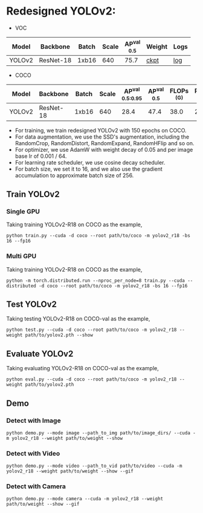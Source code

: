 # Redesigned YOLOv2:

- VOC

| Model  |  Backbone  | Batch | Scale | AP<sup>val<br>0.5 | Weight |  Logs  |
|--------|------------|-------|-------|-------------------|--------|--------|
| YOLOv2 | ResNet-18  | 1xb16 |  640  |       75.7        | [ckpt](https://github.com/yjh0410/YOLO-Tutorial-v2/releases/download/yolo_tutorial_ckpt/yolov2_r18_voc.pth) | [log](https://github.com/yjh0410/YOLO-Tutorial-v2/releases/download/yolo_tutorial_ckpt/YOLOv2-R18-VOC.txt) |

- COCO

| Model  |  Backbone  | Batch | Scale | AP<sup>val<br>0.5:0.95 | AP<sup>val<br>0.5 | FLOPs<br><sup>(G) | Params<br><sup>(M) | Weight | Logs |
|--------|------------|-------|-------|------------------------|-------------------|-------------------|--------------------|--------|------|
| YOLOv2 | ResNet-18  | 1xb16 |  640  |         28.4           |       47.4        |   38.0            |   21.5             | [ckpt](https://github.com/yjh0410/YOLO-Tutorial-v2/releases/download/yolo_tutorial_ckpt/yolov2_r18_coco.pth) | [log](https://github.com/yjh0410/YOLO-Tutorial-v2/releases/download/yolo_tutorial_ckpt/YOLOv2-R18-COCO.txt) |

- For training, we train redesigned YOLOv2 with 150 epochs on COCO.
- For data augmentation, we use the SSD's augmentation, including the RandomCrop, RandomDistort, RandomExpand, RandomHFlip and so on.
- For optimizer, we use AdamW with weight decay of 0.05 and per image base lr of 0.001 / 64.
- For learning rate scheduler, we use cosine decay scheduler.
- For batch size, we set it to 16, and we also use the gradient accumulation to approximate batch size of 256.


## Train YOLOv2
### Single GPU
Taking training YOLOv2-R18 on COCO as the example,
```Shell
python train.py --cuda -d coco --root path/to/coco -m yolov2_r18 -bs 16 --fp16 
```

### Multi GPU
Taking training YOLOv2-R18 on COCO as the example,
```Shell
python -m torch.distributed.run --nproc_per_node=8 train.py --cuda --distributed -d coco --root path/to/coco -m yolov2_r18 -bs 16 --fp16 
```

## Test YOLOv2
Taking testing YOLOv2-R18 on COCO-val as the example,
```Shell
python test.py --cuda -d coco --root path/to/coco -m yolov2_r18 --weight path/to/yolov2.pth --show 
```

## Evaluate YOLOv2
Taking evaluating YOLOv2-R18 on COCO-val as the example,
```Shell
python eval.py --cuda -d coco --root path/to/coco -m yolov2_r18 --weight path/to/yolov2.pth 
```

## Demo
### Detect with Image
```Shell
python demo.py --mode image --path_to_img path/to/image_dirs/ --cuda -m yolov2_r18 --weight path/to/weight --show
```

### Detect with Video
```Shell
python demo.py --mode video --path_to_vid path/to/video --cuda -m yolov2_r18 --weight path/to/weight --show --gif
```

### Detect with Camera
```Shell
python demo.py --mode camera --cuda -m yolov2_r18 --weight path/to/weight --show --gif
```
